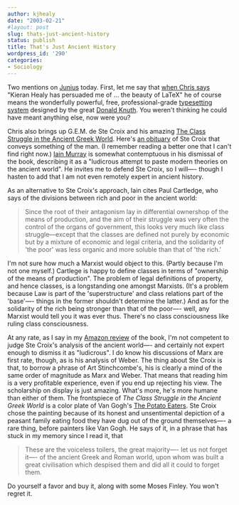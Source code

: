 ```yaml
---
author: kjhealy
date: "2003-02-21"
#layout: post
slug: thats-just-ancient-history
status: publish
title: That's Just Ancient History
wordpress_id: '290'
categories:
- Sociology
---
```


Two mentions on [Junius](http://junius.blogspot.com) today. First, let me say that [when Chris says](http://junius.blogspot.com/2003_02_16_junius_archive.html#90355847) "Kieran Healy has persuaded me of … the beauty of LaTeX" he of course means the wonderfully powerful, free, professional-grade [typesetting system](http://www.tug.org/) designed by the great [Donald Knuth](http://www-cs-faculty.stanford.edu/~knuth/). You weren't thinking he could have meant anything else, now were you?

Chris also brings up G.E.M. de Ste Croix and his amazing [The Class Struggle in the Ancient Greek World](http://www.amazon.com/exec/obidos/ASIN/0801495970/junius-20). Here's [an obituary](http://books.guardian.co.uk/departments/history/story/0,6000,135250,00.html) of Ste Croix that conveys something of the man. (I remember reading a better one that I can't find right now.) [Iain Murray](http://englandssword.blogspot.com/2003_02_16_englandssword_archive.html#90357873) is somewhat contemptuous in his dismissal of the book, describing it as a "ludicrous attempt to paste modern theories on the ancient world". He invites me to defend Ste Croix, so I will—- though I hasten to add that I am not even remotely expert in ancient history.

As an alternative to Ste Croix's approach, Iain cites Paul Cartledge, who says of the divisions between rich and poor in the ancient world:

> Since the root of their antagonism lay in differential ownershop of the means of production, and the aim of their struggle was very often the control of the organs of government, this looks very much like class struggle—except that the classes are defined not purely by economic but by a mixture of economic and legal criteria, and the solidarity of 'the poor' was less organic and more soluble than that of 'the rich.'

I'm not sure how much a Marxist would object to this. (Partly because I'm not one myself.) Cartlege is happy to define classes in terms of "ownership of the means of production". The problem of legal definitions of property, and hence classes, is a longstanding one amongst Marxists. (It's a problem because Law is part of the 'superstructure' and class relations part of the 'base'—- things in the former shouldn't determine the latter.) And as for the solidarity of the rich being stronger than that of the poor—- well, any Marxist would tell you it was ever thus. There's no class consciousness like ruling class consciousness.

At any rate, as I say in my [Amazon review](http://www.amazon.com/exec/obidos/ASIN/0801495970/junius-20) of the book, I'm not competent to judge Ste Croix's analysis of the ancient world—- and certainly not expert enough to dismiss it as "ludicrous". I do know his discussions of Marx are first rate, though, as is his analysis of Weber. The thing about Ste Croix is that, to borrow a phrase of Art Stinchcombe's, his is clearly a mind of the same order of magnitude as Marx and Weber. That means that reading him is a very profitable experience, even if you end up rejecting his view. The scholarship on display is just amazing. What's more, he's more humane than either of them. The frontspiece of *The Class Struggle in the Ancient Greek World* is a color plate of Van Gogh's [The Potato Eaters](http://www.vangoghgallery.com/painting/p_0082.htm). Ste Croix chose the painting because of its honest and unsentimental depiction of a peasant family eating food they have dug out of the ground themselves—- a rare thing, before painters like Van Gogh. He says of it, in a phrase that has stuck in my memory since I read it, that

> These are the voiceless toilers, the great majority—- let us not forget it—- of the ancient Greek and Roman world, upon whom was built a great civilisation which despised them and did all it could to forget them.

Do yourself a favor and buy it, along with some Moses Finley. You won't regret it.
